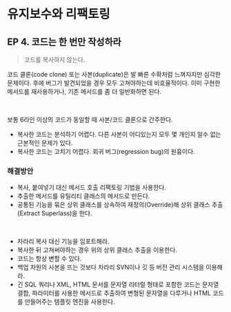 # 유지보수와 리팩토링
## EP 4. 코드는 한 번만 작성하라

> 코드를 복사하지 않는다.

코드 클론(code clone) 또는 사본(duplicate)은 발 빠른 수확처럼 느껴지지만 심각한 문제이다. 후에 버그가 발견되었을 경우 모두 고쳐야하는데 비효율적이다. 이미 구현한 메서드를 재사용하거나, 기존 메서드를 좀 더 일반화하면 된다.

<br>

보통 6라인 이상의 코드가 동일할 때 사본/코드 클론으로 간주한다.

* 복사한 코드는 분석하기 어렵다. 다른 사본이 어디있는지 모두 몇 개인지 알수 없는 근본적인 문제가 있다.
* 복사한 코드는 고치기 어렵다. 회귀 버그(regression bug)의 원흉이다.


### 해결방안
* 복사, 붙여넣기 대신 메서드 호출 리팩토링 기법을 사용한다.
* 추출한 메서드를 유틸리티 클래스의 메서드로 만든다.
* 공통된 기능을 묶은 상위 클래스를 상속하여 재정의(Override)해 상위 클래스 추출(Extract Superlass)을 한다.

<br>


* 차라리 복사 대신 기능을 임포트해라.
* 복사한 뒤 고쳐써야하는 경우 위의 상위 클래스 추출을 이용한다.
* 코드는 항상 변할 수 있다.
* 백업 차원의 사본을 뜨는 것보다 차라리 SVN이나 깃 등 버전 관리 시스템을 이용해라.
* 긴 SQL 쿼리나 XML, HTML 문서를 문자열 리터럴 형태로 포함한 코드는 문자열 결합, 파라미터를 사용한 메서드로 추출하여 변형된 문자열을 다루거나 HTML 코드를 만들어주는 템플릿 엔진을 사용한다.

